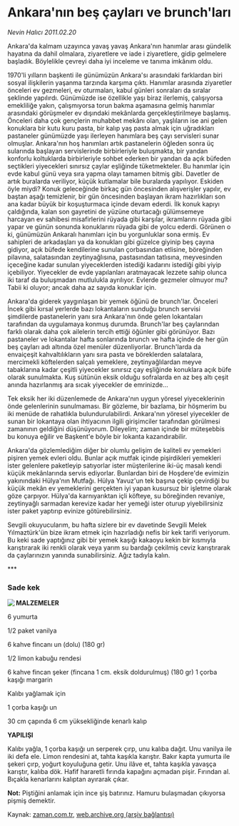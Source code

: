 # Ankara'nın beş çayları ve brunch'ları

*Nevin Halıcı 2011.02.20*

<td class="columnist-detail">
<p>Ankara'da kalmam uzayınca yavaş yavaş Ankara'nın hanımlar arası gündelik hayatına da dahil olmalara, ziyaretlere ve iade i ziyaretlere, gidip gelmelere başladık. Böylelikle çevreyi daha iyi inceleme ve tanıma imkânım oldu.</p>
<p>
<div id="haberMetinDiv">
<p>1970'li yılların başkenti ile günümüzün Ankara'sı arasındaki farklardan biri sosyal ilişkilerin yaşanma tarzında karşıma çıktı. Hanımlar arasında ziyaretler önceleri ev gezmeleri, ev oturmaları, kabul günleri sonraları da sıralar şeklinde yapılırdı. Günümüzde ise özellikle yaşı biraz ilerlemiş, çalışıyorsa emekliliğe yakın, çalışmıyorsa torun bakma aşamasına gelmiş hanımlar arasındaki görüşmeler ev dışındaki mekânlarda gerçekleştirilmeye başlamış. Önceleri daha çok gençlerin muhabbet mekânı olan, yaşlıların ise ani gelen konuklara bir kutu kuru pasta, bir kalıp yaş pasta almak için uğradıkları pastaneler günümüzde yaşı ilerleyen hanımlara beş çayı servisleri sunar olmuşlar. Ankara'nın hoş hanımları artık pastanelerin öğleden sonra üç sularında başlayan servislerinde birbirleriyle buluşmakta, bir yandan konforlu koltuklarda birbirleriyle sohbet ederken bir yandan da açık büfeden seçtikleri yiyecekleri sınırsız çaylar eşliğinde tüketmekteler. Bu hanımlar için evde kabul günü veya sıra yapma olayı tamamen bitmiş gibi. Davetler de artık buralarda veriliyor, küçük kutlamalar bile buralarda yapılıyor. Eskiden öyle miydi? Konuk geleceğinde birkaç gün öncesinden alışverişler yapılır, ev baştan aşağı temizlenir, bir gün öncesinden başlayan ikram hazırlıkları son ana kadar büyük bir koşuşturmaca içinde devam ederdi. İlk konuk kapıyı çaldığında, kalan son gayretini de yüzüne oturtacağı gülümsemeye harcayan ev sahibesi misafirlerini rüyada gibi karşılar, ikramlarını rüyada gibi yapar ve günün sonunda konuklarını rüyada gibi de yolcu ederdi. Görünen o ki, günümüzün Ankaralı hanımları için bu yorgunluklar sona ermiş. Ev sahipleri de arkadaşları ya da konukları gibi güzelce giyinip beş çayına gidiyor, açık büfede kendilerine sunulan çorbasından etlisine, böreğinden pilavına, salatasından zeytinyağlısına, pastasından tatlısına, meyvesinden içeceğine kadar sunulan yiyeceklerden istediği kadarını istediği gibi yiyip içebiliyor. Yiyecekler de evde yapılanları aratmayacak lezzete sahip olunca iki taraf da buluşmadan mutlulukla ayrılıyor. Evlerde gezmeler olmuyor mu? Tabii ki oluyor; ancak daha az sayıda konuklar için.
<p>Ankara'da giderek yaygınlaşan bir yemek öğünü de brunch'lar. Önceleri İncek gibi kırsal yerlerde bazı lokantaların sunduğu brunch servisi şimdilerde pastanelerin yanı sıra Ankara'nın önde gelen lokantaları tarafından da uygulamaya konmuş durumda. Brunch'lar beş çaylarından farklı olarak daha çok ailelerin tercih ettiği öğünler gibi görünüyor. Bazı pastaneler ve lokantalar hafta sonlarında brunch ve hafta içinde de her gün beş çayları adı altında özel menüler düzenliyorlar. Brunch'larda da envaiçeşit kahvaltılıkların yanı sıra pasta ve böreklerden salatalara, mercimekli köftelerden salçalı yemeklere, zeytinyağlılardan meyve tabaklarına kadar çeşitli yiyecekler sınırsız çay eşliğinde konuklara açık büfe olarak sunulmakta. Kuş sütünün eksik olduğu sofralarda en az beş altı çeşit anında hazırlanmış ara sıcak yiyecekler de emrinizde...
<p>Tek eksik her iki düzenlemede de Ankara'nın uygun yöresel yiyeceklerinin önde gelenlerinin sunulmaması. Bir gözleme, bir bazlama, bir höşmerim bu iki menüde de rahatlıkla bulundurulabilirdi. Ankara'nın yöresel yiyecekler de sunan bir lokantaya olan ihtiyacının ilgili girişimciler tarafından görülmesi zamanının geldiğini düşünüyorum. Dileyelim; zaman içinde bir müteşebbis bu konuya eğilir ve Başkent'e böyle bir lokanta kazandırabilir.
<p>Ankara'da gözlemlediğim diğer bir olumlu gelişim de kaliteli ev yemekleri pişiren yemek evleri oldu. Bunlar açık mutfak içinde pişirdikleri yemekleri ister gelenlere paketleyip satıyorlar ister müşterilerine iki-üç masalı kendi küçük mekânlarında servis ediyorlar. Bunlardan biri de Hoşdere'de evimizin yakınındaki Hülya'nın Mutfağı. Hülya Yavuz'un tek başına çekip çevirdiği bu küçük mekân ev yemeklerini gerçekten iyi yapan kusursuz bir işletme olarak göze çarpıyor. Hülya'da karnıyarıktan içli köfteye, su böreğinden revaniye, zeytinyağlı sarmadan kerevize kadar her yemeği ister oturup yiyebilirsiniz ister paket yaptırıp evinize götürebilirsiniz.
<p>Sevgili okuyucularım, bu hafta sizlere bir ev davetinde Sevgili Melek Yılmaztürk'ün bize ikram etmek için hazırladığı nefis bir kek tarifi veriyorum. Bu keki sade yaptığınız gibi bir yemek kaşığı kakaoyu kekin bir kısmıyla karıştırarak iki renkli olarak veya yarım su bardağı çekilmiş ceviz karıştırarak da çaylarınızın yanında sunabilirsiniz. Ağız tadıyla kalın. 
<p>***
<p><h3>Sade kek</h3>
<p><img align="left" src="http://web.archive.org/web/20110223210914im_/http://medya.zaman.com.tr/2011/02/20/halici.jpg"/> <b>MALZEMELER</b>
<p>6 yumurta 
<p>1/2 paket vanilya
<p>6 kahve fincanı un (dolu) (180 gr) 
<p>1/2 limon kabuğu rendesi 
<p>6 kahve fincan şeker (fincana 1 cm. eksik doldurulmuş) (180 gr) 1 çorba kaşığı margarin
<p>Kalıbı yağlamak için
<p>1 çorba kaşığı un
<p>30 cm çapında 6 cm yüksekliğinde kenarlı kalıp
<p><b>YAPILIŞI</b>
<p>Kalıbı yağla, 1 çorba kaşığı un serperek çırp, unu kalıba dağıt. Unu vanilya ile iki defa ele. Limon rendesini at, tahta kaşıkla karıştır. Bakır kapta yumurta ile şekeri çırp, yoğurt koyuluğuna getir. Unu ilâve et, tahta kaşıkla yavaşça karıştır, kalıba dök. Hafif hararetli fırında kapağını açmadan pi­şir. Fırından al. Bıçakla kenarlarını kalıptan ayırarak çıkar.
<p> <b>Not:</b> Piştiğini anlamak için ince şiş batırınız. Hamuru bulaşmadan çıkıyorsa pişmiş demektir. </p></p></p></p></p></p></p></p></p></p></p></p></p></p></p></p></p></p></p></div>
</p>
<a href="http://web.archive.org/web/20110223210914/mailto:/">
</a></td>

Kaynak: [zaman.com.tr](http://zaman.com.tr/yazar.do?yazino=1095990), [web.archive.org (arşiv bağlantısı)](http://web.archive.org/web/20110223210914/http://www.zaman.com.tr:80/yazar.do?yazino=1095990)
